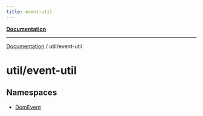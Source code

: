 ```yaml
---
title: event-util
---
```

[**Documentation**](../../index.md)

***

[Documentation](../../index.md) / util/event-util

# util/event-util

## Namespaces

- [DomEvent](namespaces/DomEvent/index.md)

